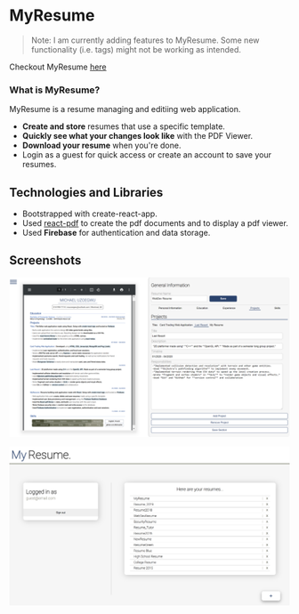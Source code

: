 # MyResume
>Note: I am currently adding features to MyResume. Some new functionality (i.e. tags) might not be working as intended.

Checkout MyResume [here](https://myresume-2e851.web.app/)

### What is MyResume?

MyResume is a resume managing and editiing web application.

- **Create and store** resumes that use a specific template.
- **Quickly see what your changes look like** with the PDF Viewer. 
- **Download your resume** when you're done. 
- Login as a guest for quick access or create an account to save your resumes.

## Technologies and Libraries

- Bootstrapped with create-react-app.
- Used [react-pdf](https://react-pdf.org/) to create the pdf documents and to display a pdf viewer.
- Used **Firebase** for authentication and data storage.

## Screenshots
![editor](myresume_screenshot_1.png)

![home](myresume_screenshot_2.png)
